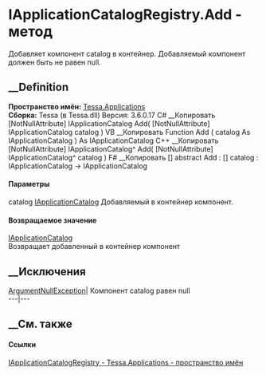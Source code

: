 # IApplicationCatalogRegistry.Add - метод
Добавляет компонент catalog в контейнер. Добавляемый компонент должен быть не
равен null.
## __Definition
 **Пространство имён:** [Tessa.Applications](N_Tessa_Applications.htm)  
 **Сборка:** Tessa (в Tessa.dll) Версия: 3.6.0.17
C# __Копировать
    [NotNullAttribute]
    IApplicationCatalog Add(
    	[NotNullAttribute] IApplicationCatalog catalog
    )
VB __Копировать
    <NotNullAttribute>
    Function Add ( 
    	<NotNullAttribute> catalog As IApplicationCatalog
    ) As IApplicationCatalog
C++ __Копировать
    [NotNullAttribute]
    IApplicationCatalog^ Add(
    	[NotNullAttribute] IApplicationCatalog^ catalog
    )
F# __Копировать
     [<NotNullAttribute>]
    abstract Add : 
            [<NotNullAttribute>] catalog : IApplicationCatalog -> IApplicationCatalog 
#### Параметры
catalog [IApplicationCatalog](T_Tessa_Applications_IApplicationCatalog.htm)
     Добавляемый в контейнер компонент. 
#### Возвращаемое значение
[IApplicationCatalog](T_Tessa_Applications_IApplicationCatalog.htm)  
Возвращает добавленный в контейнер компонент
## __Исключения
[ArgumentNullException](https://learn.microsoft.com/dotnet/api/system.argumentnullexception)|
Компонент catalog равен null  
---|---  
## __См. также
#### Ссылки
[IApplicationCatalogRegistry -
](T_Tessa_Applications_IApplicationCatalogRegistry.htm)
[Tessa.Applications - пространство имён](N_Tessa_Applications.htm)
